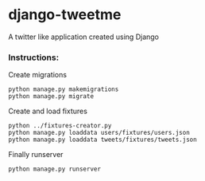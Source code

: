 # django-tweetme
A twitter like application created using Django 

### Instructions:

Create migrations

```
python manage.py makemigrations
python manage.py migrate
```

Create and load fixtures

```
python ../fixtures-creator.py
python manage.py loaddata users/fixtures/users.json
python manage.py loaddata tweets/fixtures/tweets.json
```

Finally runserver

```
python manage.py runserver
```
